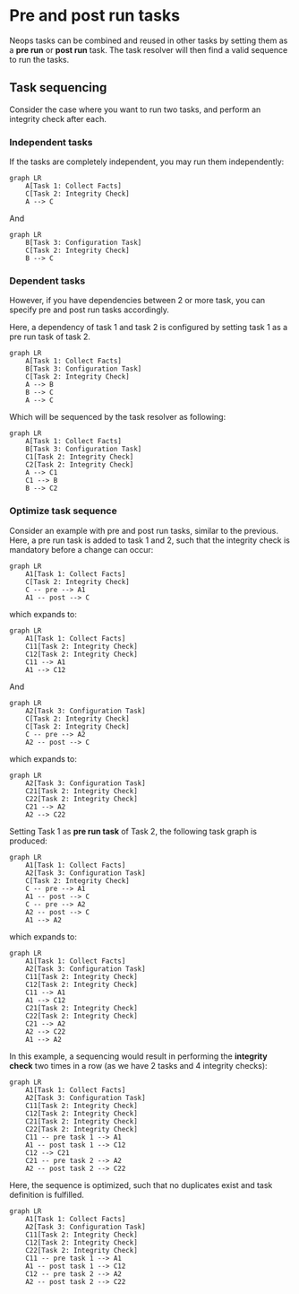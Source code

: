 # Pre and post run tasks

Neops tasks can be combined and reused in other tasks by setting them as a **pre run** or **post run** task. The task resolver will then find a valid sequence to run the tasks.

## Task sequencing

Consider the case where you want to run two tasks, and perform an integrity check after each.

### Independent tasks

If the tasks are completely independent, you may run them independently:
```mermaid
graph LR
    A[Task 1: Collect Facts]
    C[Task 2: Integrity Check]
    A --> C
```

And

```mermaid
graph LR
    B[Task 3: Configuration Task]
    C[Task 2: Integrity Check]
    B --> C
```

### Dependent tasks

However, if you have dependencies between 2 or more task, you can specify pre and post run tasks accordingly. 

Here, a dependency of task 1 and task 2 is configured by setting task 1 as a pre run task of task 2.

```mermaid
graph LR
    A[Task 1: Collect Facts]
    B[Task 3: Configuration Task]
    C[Task 2: Integrity Check]
    A --> B
    B --> C
    A --> C
```

Which will be sequenced by the task resolver as following:

```mermaid
graph LR
    A[Task 1: Collect Facts]
    B[Task 3: Configuration Task]
    C1[Task 2: Integrity Check]
    C2[Task 2: Integrity Check]
    A --> C1
    C1 --> B
    B --> C2
```

### Optimize task sequence

Consider an example with pre and post run tasks, similar to the previous. Here, a pre run task is added to task 1 and 2, such that the integrity check is mandatory before a change can occur:

```mermaid
graph LR
    A1[Task 1: Collect Facts]
    C[Task 2: Integrity Check]
    C -- pre --> A1
    A1 -- post --> C
```

which expands to:

```mermaid
graph LR
    A1[Task 1: Collect Facts]
    C11[Task 2: Integrity Check]
    C12[Task 2: Integrity Check]
    C11 --> A1
    A1 --> C12
```

And

```mermaid
graph LR
    A2[Task 3: Configuration Task]
    C[Task 2: Integrity Check]
    C[Task 2: Integrity Check]
    C -- pre --> A2
    A2 -- post --> C
```
which expands to:

```mermaid
graph LR
    A2[Task 3: Configuration Task]
    C21[Task 2: Integrity Check]
    C22[Task 2: Integrity Check]
    C21 --> A2
    A2 --> C22
```

Setting Task 1 as **pre run task** of Task 2, the following task graph is produced:


```mermaid
graph LR
    A1[Task 1: Collect Facts]    
    A2[Task 3: Configuration Task]
    C[Task 2: Integrity Check]
    C -- pre --> A1
    A1 -- post --> C
    C -- pre --> A2
    A2 -- post --> C
    A1 --> A2
```

which expands to:

```mermaid
graph LR
    A1[Task 1: Collect Facts]    
    A2[Task 3: Configuration Task]
    C11[Task 2: Integrity Check]
    C12[Task 2: Integrity Check]
    C11 --> A1
    A1 --> C12
    C21[Task 2: Integrity Check]
    C22[Task 2: Integrity Check]
    C21 --> A2
    A2 --> C22
    A1 --> A2
```

In this example, a sequencing would result in performing the __integrity check__ two times in a row (as we have 2 tasks and 4 integrity checks):

```mermaid
graph LR
    A1[Task 1: Collect Facts]    
    A2[Task 3: Configuration Task]
    C11[Task 2: Integrity Check]
    C12[Task 2: Integrity Check]
    C21[Task 2: Integrity Check]
    C22[Task 2: Integrity Check]
    C11 -- pre task 1 --> A1
    A1 -- post task 1 --> C12
    C12 --> C21
    C21 -- pre task 2 --> A2
    A2 -- post task 2 --> C22
```

Here, the sequence is optimized, such that no duplicates exist and task definition is fulfilled.

```mermaid
graph LR
    A1[Task 1: Collect Facts]    
    A2[Task 3: Configuration Task]
    C11[Task 2: Integrity Check]
    C12[Task 2: Integrity Check]
    C22[Task 2: Integrity Check]
    C11 -- pre task 1 --> A1
    A1 -- post task 1 --> C12
    C12 -- pre task 2 --> A2
    A2 -- post task 2 --> C22
```
